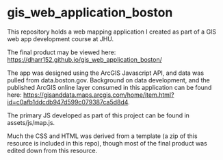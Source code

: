 # gis_web_application_boston
This repository holds a web mapping application I created as part of a GIS web app development course at JHU. 

The final product may be viewed here: https://dharr152.github.io/gis_web_application_boston/

The app was designed using the ArcGIS Javascript API, and data was pulled from data.boston.gov.  Background on data development, and the published ArcGIS online layer consumed in this application can be found here: https://gisanddata.maps.arcgis.com/home/item.html?id=c0afb1ddcdb947d599c079387ca5d8d4.

The primary JS developed as part of this project can be found in assets/js/map.js.

Much the CSS and HTML was derived from a template (a zip of this resource is included in this repo), though most of the final product was edited down from this resource.
